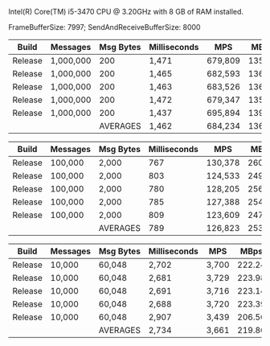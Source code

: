 Intel(R) Core(TM) i5-3470 CPU @ 3.20GHz with 8 GB of RAM installed.

FrameBufferSize: 7997; SendAndReceiveBufferSize: 8000

|   Build |   Messages | Msg Bytes | Milliseconds |        MPS |     MBps |
|---------|------------|-----------|--------------|------------|----------|
| Release |  1,000,000 |       200 |        1,471 |    679,809 |   135.96 |
| Release |  1,000,000 |       200 |        1,465 |    682,593 |   136.52 |
| Release |  1,000,000 |       200 |        1,463 |    683,526 |   136.71 |
| Release |  1,000,000 |       200 |        1,472 |    679,347 |   135.87 |
| Release |  1,000,000 |       200 |        1,437 |    695,894 |   139.18 |
|         |            |  AVERAGES |        1,462 |    684,234 |   136.85 |

|   Build |   Messages | Msg Bytes | Milliseconds |        MPS |     MBps |
|---------|------------|-----------|--------------|------------|----------|
| Release |    100,000 |     2,000 |          767 |    130,378 |   260.76 |
| Release |    100,000 |     2,000 |          803 |    124,533 |   249.07 |
| Release |    100,000 |     2,000 |          780 |    128,205 |   256.41 |
| Release |    100,000 |     2,000 |          785 |    127,388 |   254.78 |
| Release |    100,000 |     2,000 |          809 |    123,609 |   247.22 |
|         |            |  AVERAGES |          789 |    126,823 |   253.65 |

|   Build |   Messages | Msg Bytes | Milliseconds |        MPS |     MBps |
|---------|------------|-----------|--------------|------------|----------|
| Release |     10,000 |    60,048 |        2,702 |      3,700 |   222.24 |
| Release |     10,000 |    60,048 |        2,681 |      3,729 |   223.98 |
| Release |     10,000 |    60,048 |        2,691 |      3,716 |   223.14 |
| Release |     10,000 |    60,048 |        2,688 |      3,720 |   223.39 |
| Release |     10,000 |    60,048 |        2,907 |      3,439 |   206.56 |
|         |            |  AVERAGES |        2,734 |      3,661 |   219.86 |
